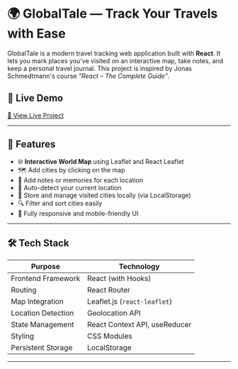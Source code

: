 # 🌍 GlobalTale — Track Your Travels with Ease

GlobalTale is a modern travel tracking web application built with **React**. It lets you mark places you've visited on an interactive map, take notes, and keep a personal travel journal. This project is inspired by Jonas Schmedtmann's course *"React – The Complete Guide"*.

## 🚀 Live Demo

[🔗 View Live Project](https://globetale.netlify.app/) 

---

## 🧭 Features

- 🌐 **Interactive World Map** using Leaflet and React Leaflet
- 🗺️ Add cities by clicking on the map
- 📝 Add notes or memories for each location
- 📍 Auto-detect your current location
- 🧠 Store and manage visited cities locally (via LocalStorage)
- 🔍 Filter and sort cities easily
- 📱 Fully responsive and mobile-friendly UI

---


## 🛠️ Tech Stack

| Purpose                 | Technology                       |
|-------------------------|----------------------------------|
| Frontend Framework      | React (with Hooks)               |
| Routing                 | React Router                     |
| Map Integration         | Leaflet.js (`react-leaflet`)     |
| Location Detection      | Geolocation API                  |
| State Management        | React Context API, useReducer    |
| Styling                 | CSS Modules                      |
| Persistent Storage      | LocalStorage                     |

---

